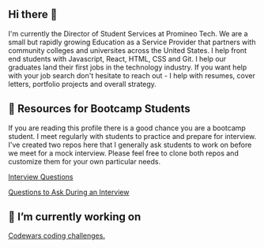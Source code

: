 ## Hi there 👋

I'm currently the Director of Student Services at Promineo Tech. We are a small but rapidly growing Education as a Service Provider that partners with
community colleges and universites across the United States. I help front end students with Javascript, React, HTML, CSS and Git. I help our graduates land their first jobs in the technology industry. If you want help with your job search don't hesitate to reach out - I help with resumes, cover letters, portfolio projects and overall strategy.

## 💬 Resources for Bootcamp Students

If you are reading this profile there is a good chance you are a bootcamp student. I meet regularly with students to practice and prepare for interview. I've created two repos here that I generally ask students to work on before we meet for a mock interview. Please feel free to clone both repos and customize them for your own particular needs. 

[Interview Questions](https://github.com/blentz100/Interview-Questions)

[Questions to Ask During an Interview](https://github.com/blentz100/Questions-to-Ask-During-an-Interview)

## 🔭 I’m currently working on 

[Codewars coding challenges.](https://github.com/blentz100/Codewars)







<!--
**blentz100/blentz100** is a ✨ _special_ ✨ repository because its `README.md` (this file) appears on your GitHub profile.

Here are some ideas to get you started:


- 🌱 I’m currently learning ...
- 👯 I’m looking to collaborate on ...
- 🤔 I’m looking for help with ...
- 📫 How to reach me: ...
- 😄 Pronouns: ...
- ⚡ Fun fact: ...
-->
